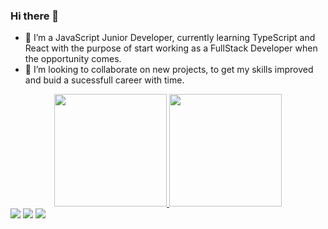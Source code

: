 ### Hi there 👋



- 🌱 I’m a JavaScript Junior Developer, currently learning TypeScript and React with the purpose of start working as a FullStack Developer when the opportunity comes.
- 👯 I’m looking to collaborate on new projects, to get my skills improved and buid a sucessfull career with time.


<div align="center">
  <a href="https://github.com/pedrogoncaalves">
  <img height="180em" src="https://github-readme-stats.vercel.app/api?username=pedrogoncaalves&show_icons=true&theme=tokyonight&include_all_commits=true&count_private=true"/>
  <img height="180em" src="https://github-readme-stats.vercel.app/api/top-langs/?username=pedrogoncaalves&layout=compact&langs_count=7&theme=tokyonight"/>
</div>



<div> 
      <a href="https://www.linkedin.com/in/pedrohgao" target="_blank"><img src="https://img.shields.io/badge/-LinkedIn-%230077B5?style=for-the-badge&logo=linkedin&logoColor=white" target="_blank"></a> 
  <a href="https://www.freecodecamp.org/pedrogoncaalves" target="_blank"><img src="https://img.shields.io/badge/Freecodecamp-%23123.svg?&style=for-the-badge&logo=freecodecamp&logoColor=green" target="_blank"></a>
  <a href = "https://www.codewars.com/users/pedrogoncaalves"><img src="https://img.shields.io/badge/Codewars-B1361E?style=for-the-badge&logo=codewars&logoColor=grey" target="_blank"></a>
  
 
</div>
